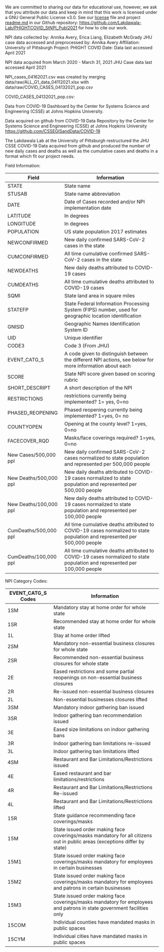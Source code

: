 We are committed to sharing our data for educational use, however, we ask that you attribute our data and keep in mind that this work is licensed under a GNU General Public License v3.0. See our [license](https://github.com/Lakdawala-Lab/PHIGHTCOVID_StNPI_Publ2021/blob/main/LICENSE) file and project [readme.md](https://github.com/Lakdawala-Lab/PHIGHTCOVID_StNPI_Publ2021/blob/main/README.md) in our Github repository: https://github.com/Lakdawala-Lab/PHIGHTCOVID_StNPI_Publ2021 for how to cite our work. 

NPI data collected by: Annika Avery, Erica Liang, Elizabeth McGrady
JHU case data accessed and preprocessed by: Annika Avery
Affiliation: University of Pittsburgh
Project: PHIGHT COVID
Date: Data last accessed April 2021 

NPI data acquired from March 2020 - March 31, 2021
JHU Case data last accessed April 2021


NPI_cases_04162021.csv was created by merging data/raw/ALL_G1_data_04112021.xlsx with data/raw/COVID_CASES_04132021_pop.csv 

COVID_CASES_04132021_pop.csv:

Data from COVID-19 Dashboard by the Center for Systems Science and Engineering (CSSE) at Johns Hopkins University. 

Data acquired on github from COVID-19 Data Repository by the Center for Systems Science and Engineering (CSSE) at Johns Hopkins University https://github.com/CSSEGISandData/COVID-19

The Lakdawala Lab at the University of Pittsburgh restructured the JHU CSSE COVID-19 Data acquired from github and produced the number of new daily cases and deaths as well as the cumulative cases and deaths in a format which fit our project needs. 

Field Information: 

|  Field 	|   Information	|
|---	|---	|
|   STATE	|   State name|
|   STUSAB	|  State name abbreviation 	|
|  DATE 	|   Date of Cases recorded and/or NPI implementation date	|
|   LATITUDE	|   In degrees	|
|  LONGITUDE 	| In degrees  	|
|   POPULATION	|  US state population 2017 estimates 	|
|  NEWCONFIRMED 	|   New daily confirmed SARS-CoV-2 cases in the state	|
|  CUMCONFIRMED 	|   All time cumulative confirmed SARS-CoV-2 cases in the state	|
|   NEWDEATHS	|   New daily deaths attributed to COVID-19 cases	|
|  CUMDEATHS 	|   All time cumulative deaths attributed to COVID-19 cases	|
|   SQMI	| State land area in square miles  	|
|  STATEFP 	|  State Federal Information Processing System (FIPS) number, used for geographic location identification 	|
|   GNISID	|   Geographic Names Identification System ID	|
|   UID	|   Unique identifier	|
|  CODE3 	|  Code 3 (From JHU) 	|
|   EVENT_CATG_S	|  A code given to distinguish between the different NPI actions, see below for more information about each 	|
|  SCORE 	|  State NPI score given based on scoring rubric 	|
|  SHORT_DESCRIPT 	|   A short description of the NPI	|
|   RESTRICTIONS	|  restrictions currently being implemented? 1= yes, 0=no 	|
|   PHASED_REOPENING	|  Phased reopening currently being implemented? 1=yes, 0= no 	|
| COUNTYOPEN  	|   Opening at the county level? 1=yes, 0=no	|
|   FACECOVER_RQD	|  Masks/face coverings required? 1=yes, 0=no 	|
|  New Cases/500,000 ppl 	|   New daily confirmed SARS-CoV-2 cases normalized to state population and represented per 500,000 people 	|
|  New Deaths/500,000 ppl	|  New daily deaths attributed to COVID-19 cases normalized to state population and represented per 500,000 people	|
|  New Deaths/100,000 ppl	|  New daily deaths attributed to COVID-19 cases normalized to state population and represented per 100,000 people 	|
|  CumDeaths/500,000 ppl	|  All time cumulative deaths attributed to COVID-19 cases normalized to state population and represented per 500,000 people 	|
|  CumDeaths/100,000 ppl	|   All time cumulative deaths attributed to COVID-19 cases normalized to state population and represented per 100,000 people	|


NPI Category Codes:

|  EVENT_CATG_S Codes 	| Information  	|
|---	|---	|
|   1SM	|   Mandatory stay at home order for whole state|
|   1SR	|   Recommended stay at home order for whole state	|
|   1L	|   Stay at home order lifted	|
|  2SM 	|  Mandatory non-essential business closures for whole state 	|
|   2SR	|  Recommended non-essential business closures for whole state 	|
|   2E	|   Eased restrictions and some partial reopenings on non-essential business closures	|
|   2R	|   Re-issued non-essential business closures	|
|   2L	|   Non-essential businesses closures lifted	|
|   3SM	|  Mandatory indoor gathering ban issued 	|
|   3SR	|   Indoor gathering ban recommendation issued	|
|   3E	|   Eased size limitations on indoor gathering bans	|
|   3R	|  Indoor gathering ban limitations re-issued 	|
|  3L 	|   Indoor gathering ban limitations lifted	|
| 4SM  	|   Restaurant and Bar Limitations/Restrictions issued	|
|   4E	|   Eased restaurant and bar limitations/restrictions	|
|   4R	|   Restaurant and Bar Limitations/Restrictions Re-issued	|
|   4L	|   Restaurant and Bar Limitations/Restrictions lifted	|
|   15R	|   State guidance recommending face coverings/masks	|
|   15M	|   State issued order making face coverings/masks mandatory for all citizens out in public areas (exceptions differ by state)	|
|   15M1	|   State issued order making face coverings/masks mandatory for employees in certain businesses	|
|   15M2	|   State issued order making face coverings/masks mandatory for employees and patrons in certain businesses	|
|   15M3	|   State issued order making face coverings/masks mandatory for employees and patrons in state government facilities only	|
|  15COM 	|   Individual counties have mandated masks in public spaces	|
|   15CYM	|  Individual cities have mandated masks in public spaces 	|
